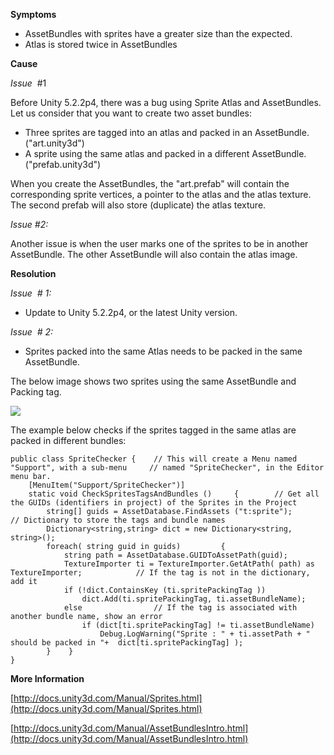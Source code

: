 

**Symptoms**


- AssetBundles with sprites have a greater size than the expected.
- Atlas is stored twice in AssetBundles



**Cause**



*Issue*  #1



Before Unity 5.2.2p4, there was a bug using Sprite Atlas and AssetBundles. Let us consider that you want to create two asset bundles:


- Three sprites are tagged into an atlas and packed in an AssetBundle. ("art.unity3d")
- A sprite using the same atlas and packed in a different AssetBundle. ("prefab.unity3d")



When you create the AssetBundles, the "art.prefab" will contain the corresponding sprite vertices, a pointer to the atlas and the atlas texture. The second prefab will also store (duplicate) the atlas texture.



*Issue #2:*



Another issue is when the user marks one of the sprites to be in another AssetBundle. The other AssetBundle will also contain the atlas image.



**Resolution**



*Issue  # 1:*


- Update to Unity 5.2.2p4, or the latest Unity version.



*Issue  # 2:*


- Sprites packed into the same Atlas needs to be packed in the same AssetBundle.



The below image shows two sprites using the same AssetBundle and Packing tag.



![](/hc/en-us/article_attachments/202318706/spriteDemo2.png)



The example below checks if the sprites tagged in the same atlas are packed in different bundles:


```
public class SpriteChecker {    // This will create a Menu named "Support", with a sub-menu     // named "SpriteChecker", in the Editor menu bar.
    [MenuItem("Support/SpriteChecker")]
    static void CheckSpritesTagsAndBundles ()     {        // Get all the GUIDs (identifiers in project) of the Sprites in the Project
        string[] guids = AssetDatabase.FindAssets ("t:sprite");        // Dictionary to store the tags and bundle names
        Dictionary<string,string> dict = new Dictionary<string, string>();
        foreach( string guid in guids)         {
            string path = AssetDatabase.GUIDToAssetPath(guid);
            TextureImporter ti = TextureImporter.GetAtPath( path) as TextureImporter;            // If the tag is not in the dictionary, add it
            if (!dict.ContainsKey (ti.spritePackingTag ))
                dict.Add(ti.spritePackingTag, ti.assetBundleName);
            else                // If the tag is associated with another bundle name, show an error
                if (dict[ti.spritePackingTag] != ti.assetBundleName)
                    Debug.LogWarning("Sprite : " + ti.assetPath + " should be packed in "+  dict[ti.spritePackingTag] );
        }    }
}
```






**More Information**



[http://docs.unity3d.com/Manual/Sprites.html](http://docs.unity3d.com/Manual/Sprites.html)



[http://docs.unity3d.com/Manual/AssetBundlesIntro.html](http://docs.unity3d.com/Manual/AssetBundlesIntro.html)


